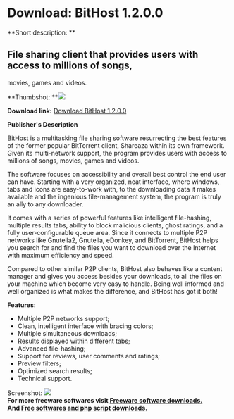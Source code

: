 # Download: BitHost 1.2.0.0

**Short description: **

## File sharing client that provides users with access to millions of songs,
movies, games and videos.

  
**Thumbshot: **![](http://www.freewarefiles.com/screenshot/bithost12_md.jpg)   
  
**Download link:** [Download BitHost 1.2.0.0](http://freesoftwares.boysofts.com/BitHost_program_57389.html)  
  

**Publisher's Description**  
  

BitHost is a multitasking file sharing software resurrecting the best features
of the former popular BitTorrent client, Shareaza within its own framework.
Given its multi-network support, the program provides users with access to
millions of songs, movies, games and videos.

The software focuses on accessibility and overall best control the end user
can have. Starting with a very organized, neat interface, where windows, tabs
and icons are easy-to-work with, to the downloading data it makes available
and the ingenious file-management system, the program is truly an ally to any
downloader.

It comes with a series of powerful features like intelligent file-hashing,
multiple results tabs, ability to block malicious clients, ghost ratings, and
a fully user-configurable queue area. Since it connects to multiple P2P
networks like Gnutella2, Gnutella, eDonkey, and BitTorrent, BitHost helps you
search for and find the files you want to download over the Internet with
maximum efficiency and speed.

Compared to other similar P2P clients, BitHost also behaves like a content
manager and gives you access besides your downloads, to all the files on your
machine which become very easy to handle. Being well informed and well
organized is what makes the difference, and BitHost has got it both!

**Features:**

  * Multiple P2P networks support; 
  * Clean, intelligent interface with bracing colors; 
  * Multiple simultaneous downloads; 
  * Results displayed within different tabs; 
  * Advanced file-hashing; 
  * Support for reviews, user comments and ratings; 
  * Preview filters; 
  * Optimized search results; 
  * Technical support. 

  
  
Screenshot: ![](http://www.freewarefiles.com/screenshot/bithost12.jpg)  
**For more freeware softwares visit [Freeware software downloads.](http://freesoftwares.boysofts.com/)**   
**And [Free softwares and php script downloads.](http://www.boysofts.com/)**

